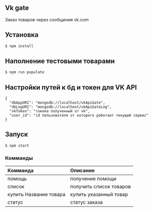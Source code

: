 ## Vk gate

Заказ товаров через сообщения vk.com

## Установка

```sh
$ npm install
```
## Наполнение тестовыми товарами

```sh
$ npm run populate
```
## Настройки путей к бд и токен для VK API

```
{
  "dbAppURI": "mongodb://localhost/vkApiGate",
  "dbLogURI": "mongodb://localhost/vkApiGateLog",
  "vkToken": "токена полученный от vk",
  "user_id": "id пользователя от которого работает текущий сервис"
}
```

## Запуск 

```sh
$ npm start
```

### Комманды

| Комманда               | Описание                | 
|:-----------------------|:------------------------| 
| помощь                 | получение помощи        | 
| список                 | получить список товаров |
| купить Название товара | купить указанный товар  |
| статус                 | статус заказа           |








